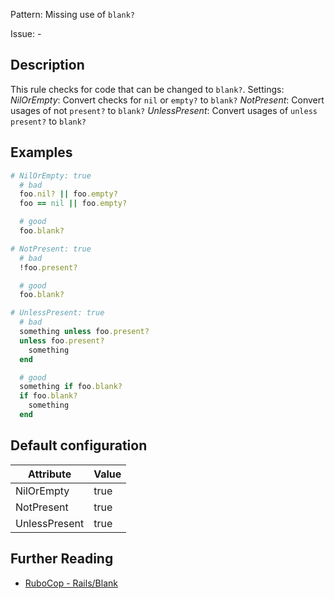 Pattern: Missing use of `blank?`

Issue: -

## Description

This rule checks for code that can be changed to `blank?`.
Settings:
  _NilOrEmpty_: Convert checks for `nil` or `empty?` to `blank?`
  _NotPresent_: Convert usages of not `present?` to `blank?`
  _UnlessPresent_: Convert usages of `unless` `present?` to `blank?`

## Examples

```ruby
# NilOrEmpty: true
  # bad
  foo.nil? || foo.empty?
  foo == nil || foo.empty?

  # good
  foo.blank?

# NotPresent: true
  # bad
  !foo.present?

  # good
  foo.blank?

# UnlessPresent: true
  # bad
  something unless foo.present?
  unless foo.present?
    something
  end

  # good
  something if foo.blank?
  if foo.blank?
    something
  end
```

## Default configuration

Attribute | Value
--- | ---
NilOrEmpty | true
NotPresent | true
UnlessPresent | true

## Further Reading

* [RuboCop - Rails/Blank](https://docs.rubocop.org/rubocop-rails/cops_rails.html#railsblank)

